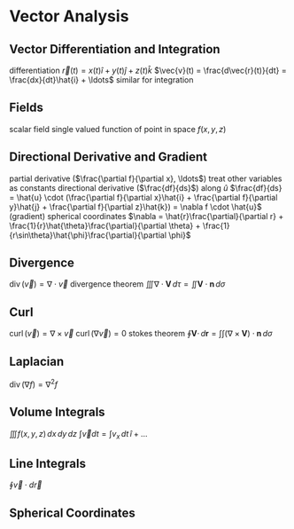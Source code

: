 # Vector Analysis
## Vector Differentiation and Integration
differentiation
	$\vec{r}(t)=x(t)\hat{i}+y(t)\hat{j}+z(t)\hat{k}$
	$\vec{v}(t) = \frac{d\vec{r}(t)}{dt} = \frac{dx}{dt}\hat{i} + \ldots$
similar for integration
## Fields
scalar field
	single valued function of point in space
	$f(x,y,z)$
## Directional Derivative and Gradient
partial derivative ($\frac{\partial f}{\partial x}, \ldots$)
	treat other variables as constants
directional derivative ($\frac{df}{ds}$) along $\hat{u}$
	$\frac{df}{ds} = \hat{u} \cdot (\frac{\partial f}{\partial x}\hat{i} + \frac{\partial f}{\partial y}\hat{j} + \frac{\partial f}{\partial z}\hat{k}) = \nabla f \cdot \hat{u}$ (gradient)
	spherical coordinates
		$\nabla = \hat{r}\frac{\partial}{\partial r} + \frac{1}{r}\hat{\theta}\frac{\partial}{\partial \theta} + \frac{1}{r\sin\theta}\hat{\phi}\frac{\partial}{\partial \phi}$
## Divergence
$\operatorname{div}(\vec{v}) = \nabla \cdot \vec{v}$
divergence theorem
	$\iiint \nabla \cdot \mathbf{V} \, d\tau = \iint \mathbf{V} \cdot \mathbf{n} \, d\sigma$
## Curl
$\operatorname{curl}(\vec{v})=\nabla \times \vec{v}$
$\operatorname{curl}(\nabla \vec{v})=0$
stokes theorem
	$\oint \mathbf{V} \cdot \, d\mathbf{r} = \int \int (\nabla \times \mathbf{V}) \cdot \mathbf{n} \, d\sigma$
## Laplacian
$\operatorname{div}(\nabla f) = \nabla^2f$
## Volume Integrals
$\iiint f(x, y, z) \, dx \, dy \, dz$
$\int \vec{v} dt = \int v_x \, dt \, \hat{i} + \ldots$
## Line Integrals
$\oint \vec{v} \cdot d\vec{r}$
## Spherical Coordinates
